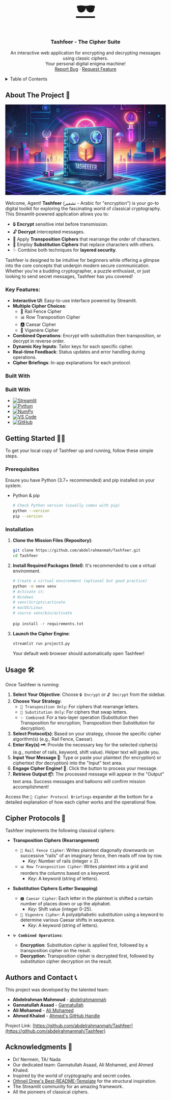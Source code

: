 <br />
<div align="center">
  <a href="https://github.com/abdelrahmanmah/Tashfeer">
    <!-- You can create a simple logo or use an emoji -->
    <!-- Option 1: Emoji -->
    <h1 style="font-size: 4em;">🕶️</h1>
    <!-- Option 2: Simple Text Logo (if you prefer) -->
    <!-- <img src="images/logo.png" alt="Logo" width="80" height="80"> -->
  </a>

  <h3 align="center">Tashfeer - The Cipher Suite</h3>

  <p align="center">
    An interactive web application for encrypting and decrypting messages using classic ciphers.
    <br />
    Your personal digital enigma machine!
    <br />
    <a href="https://github.com/abdelrahmanmah/Tashfeer/issues">Report Bug</a>
    ·
    <a href="https://github.com/abdelrahmanmah/Tashfeer/issues">Request Feature</a>
  </p>
</div>

<!-- TABLE OF CONTENTS -->
<details>
  <summary>Table of Contents</summary>
  <ol>
    <li>
      <a href="#about-the-project">About The Project</a>
      <ul>
        <li><a href="#built-with">Built With</a></li>
      </ul>
    </li>
    <li>
      <a href="#getting-started">Getting Started</a>
      <ul>
        <li><a href="#prerequisites">Prerequisites</a></li>
        <li><a href="#installation">Installation</a></li>
      </ul>
    </li>
    <li><a href="#usage">Usage</a></li>
    <li><a href="#cipher-protocols">Cipher Protocols</a></li>
    <li><a href="#roadmap">Roadmap</a></li>
    <li><a href="#contributing">Contributing</a></li>
    <li><a href="#license">License</a></li>
    <li><a href="#authors-and-contact">Authors and Contact</a></li>
    <li><a href="#acknowledgments">Acknowledgments</a></li>
  </ol>
</details>

<!-- ABOUT THE PROJECT -->
## About The Project 🚀

![Tashfeer cover](./image2.png) <!-- TODO: Add a screenshot URL or path e.g. images/screenshot.png -->
<!-- If you deploy it, you can replace the GitHub link with the live URL -->

Welcome, Agent! **Tashfeer** (تشفير - Arabic for "encryption") is your go-to digital toolkit for exploring the fascinating world of classical cryptography. This Streamlit-powered application allows you to:

*   🔒 **Encrypt** sensitive intel before transmission.
*   🔓 **Decrypt** intercepted messages.
*   🔀 Apply **Transposition Ciphers** that rearrange the order of characters.
*   🔄 Employ **Substitution Ciphers** that replace characters with others.
*   ✨ Combine both techniques for **layered security**.

Tashfeer is designed to be intuitive for beginners while offering a glimpse into the core concepts that underpin modern secure communication. Whether you're a budding cryptographer, a puzzle enthusiast, or just looking to send secret messages, Tashfeer has you covered!

### Key Features:
*   **Interactive UI**: Easy-to-use interface powered by Streamlit.
*   **Multiple Cipher Choices**:
    *   🚧 Rail Fence Cipher
    *   📊 Row Transposition Cipher
    *   🅰️ Caesar Cipher
    *   🔑 Vigenère Cipher
*   **Combined Operations**: Encrypt with substitution then transposition, or decrypt in reverse order.
*   **Dynamic Key Inputs**: Tailor keys for each specific cipher.
*   **Real-time Feedback**: Status updates and error handling during operations.
*   **Cipher Briefings**: In-app explanations for each protocol.

### Built With

### Built With

* [![Streamlit][streamlit-badge]][streamlit-url]
* [![Python][python-badge]][python-url]
* [![NumPy][numpy-badge]][numpy-url]
* [![VS Code][vscode-badge]][vscode-url]
* [![GitHub][github-badge]][github-url]

[streamlit-badge]: https://img.shields.io/badge/Streamlit-FF4B4B?style=for-the-badge&logo=Streamlit&logoColor=white
[streamlit-url]: https://streamlit.io/
[python-badge]: https://img.shields.io/badge/Python-3776AB?style=for-the-badge&logo=python&logoColor=white
[python-url]: https://www.python.org/
[numpy-badge]: https://img.shields.io/badge/Numpy-013243?style=for-the-badge&logo=numpy&logoColor=white
[numpy-url]: https://numpy.org/
[vscode-badge]: https://img.shields.io/badge/VS_Code-007ACC?style=for-the-badge&logo=visual-studio-code&logoColor=white
[vscode-url]: https://code.visualstudio.com/
[github-badge]: https://img.shields.io/badge/GitHub-181717?style=for-the-badge&logo=github&logoColor=white
[github-url]: https://github.com/

<!-- GETTING STARTED -->
## Getting Started 🕵️‍♂️

To get your local copy of Tashfeer up and running, follow these simple steps.

### Prerequisites

Ensure you have Python (3.7+ recommended) and pip installed on your system.
*   Python & pip
    ```sh
    # Check Python version (usually comes with pip)
    python --version
    pip --version
    ```

### Installation

1.  **Clone the Mission Files (Repository)**:
    ```sh
    git clone https://github.com/abdelrahmanmah/Tashfeer.git
    cd Tashfeer
    ```
2.  **Install Required Packages (Intel)**:
    It's recommended to use a virtual environment.
    ```sh
    # Create a virtual environment (optional but good practice)
    python -m venv venv
    # Activate it:
    # Windows
    # venv\Scripts\activate
    # macOS/Linux
    # source venv/bin/activate

    pip install -r requirements.txt
    ```
3.  **Launch the Cipher Engine**:
    ```sh
    streamlit run project3.py
    ```
    Your default web browser should automatically open Tashfeer!

<!-- USAGE EXAMPLES -->
## Usage 🛠️

Once Tashfeer is running:

1.  **Select Your Objective**: Choose `🔒 Encrypt` or `🔓 Decrypt` from the sidebar.
2.  **Choose Your Strategy**:
    *   `🔀 Transposition Only`: For ciphers that rearrange letters.
    *   `🔄 Substitution Only`: For ciphers that swap letters.
    *   `✨ Combined`: For a two-layer operation (Substitution then Transposition for encryption; Transposition then Substitution for decryption).
3.  **Select Protocol(s)**: Based on your strategy, choose the specific cipher algorithm(s) (e.g., Rail Fence, Caesar).
4.  **Enter Key(s) 🗝️**: Provide the necessary key for the selected cipher(s) (e.g., number of rails, keyword, shift value). Helper text will guide you.
5.  **Input Your Message 📝**: Type or paste your plaintext (for encryption) or ciphertext (for decryption) into the "Input" text area.
6.  **Engage Cipher Engine! 🚀**: Click the button to process your message.
7.  **Retrieve Output 📦**: The processed message will appear in the "Output" text area. Success messages and balloons will confirm mission accomplishment!

Access the `📖 Cipher Protocol Briefings` expander at the bottom for a detailed explanation of how each cipher works and the operational flow.

<!-- TODO: You'll want to take a screenshot of your app and save it in an `images` folder in your repo, then update the [product-screenshot] link above. -->
<!-- Example: ![Tashfeer Interface Screenshot](images/screenshot.png) -->
<!-- If you can create a GIF, that's even better! -->

<!-- CIPHER PROTOCOLS -->
## Cipher Protocols 📜

Tashfeer implements the following classical ciphers:

*   **Transposition Ciphers (Rearrangement)**
    *   `🚧 Rail Fence Cipher`: Writes plaintext diagonally downwards on successive "rails" of an imaginary fence, then reads off row by row.
        *   *Key*: Number of rails (integer ≥ 2).
    *   `📊 Row Transposition Cipher`: Writes plaintext into a grid and reorders the columns based on a keyword.
        *   *Key*: A keyword (string of letters).

*   **Substitution Ciphers (Letter Swapping)**
    *   `🅰️ Caesar Cipher`: Each letter in the plaintext is shifted a certain number of places down or up the alphabet.
        *   *Key*: Shift value (integer 0-25).
    *   `🔑 Vigenère Cipher`: A polyalphabetic substitution using a keyword to determine various Caesar shifts in sequence.
        *   *Key*: A keyword (string of letters).

*   **`✨ Combined Operations`**:
    *   **Encryption**: Substitution cipher is applied first, followed by a transposition cipher on the result.
    *   **Decryption**: Transposition cipher is decrypted first, followed by substitution cipher decryption on the result.


<!-- AUTHORS AND CONTACT -->
## Authors and Contact 📞

This project was developed by the talented team:

*   **Abdelrahman Mahmoud** - [abdelrahmanmah](https://github.com/abdelrahmanmah)
*   **Gannatullah Asaad** - [Gannatullah](https://github.com/GannaAsaad) <!-- TODO: Add Gannatullah's GitHub handle if available -->
*   **Ali Mohamed** - [Ali Mohamed](https://github.com/AliiiMohamedAliii) <!-- TODO: Add Ali's GitHub handle if available -->
*   **Ahmed Khaled** - [Ahmed's GitHub Handle](https://github.com/Holako22) <!-- TODO: Add Ahmed's GitHub handle if available -->

Project Link: [https://github.com/abdelrahmanmah/Tashfeer](https://github.com/abdelrahmanmah/Tashfeer)

<!-- ACKNOWLEDGMENTS -->
## Acknowledgments 🙏

*   Dr/ Nermein, TA/ Nada
*   Our dedicated team: Gannatullah Asaad, Ali Mohamed, and Ahmed Khaled.
*   Inspired by the world of cryptography and secret codes.
*   [Othneil Drew's Best-README-Template](https://github.com/othneildrew/Best-README-Template) for the structural inspiration.
*   The Streamlit community for an amazing framework.
*   All the pioneers of classical ciphers.
